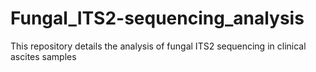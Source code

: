 # Fungal_ITS2-sequencing_analysis
 This repository details the analysis of fungal ITS2 sequencing in clinical ascites samples 
